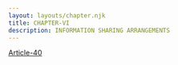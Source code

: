 ```yaml
---
layout: layouts/chapter.njk
title: CHAPTER-VI
description: INFORMATION SHARING ARRANGEMENTS 
---
```



<a href=Article-40>Article-40</a>

